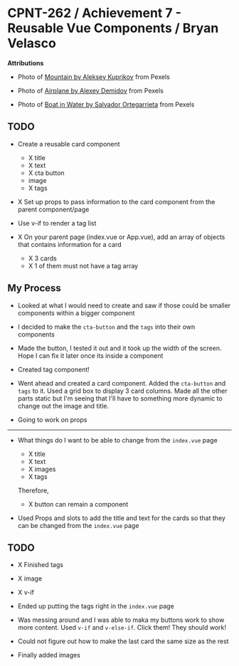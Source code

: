 # CPNT-262 / Achievement 7 - Reusable Vue Components / Bryan Velasco

**Attributions**

- Photo of [Mountain by Aleksey Kuprikov](https://images.pexels.com/photos/3551214/pexels-photo-3551214.jpeg?auto=compress&cs=tinysrgb&h=750&w=1260) from Pexels

- Photo of [Airplane by Alexey Demidov](https://images.pexels.com/photos/11341064/pexels-photo-11341064.jpeg?auto=compress&cs=tinysrgb&h=750&w=1260) from Pexels

- Photo of [Boat in Water by Salvador Ortegarrieta](https://images.pexels.com/photos/11282403/pexels-photo-11282403.jpeg?auto=compress&cs=tinysrgb&dpr=2&h=650&w=940) from Pexels

## TODO

- Create a reusable card component

  - X title
  - X text
  - X cta button
  - image
  - X tags

- X Set up props to pass information to the card component from the parent component/page

- Use v-if to render a tag list

- X On your parent page (index.vue or App.vue), add an array of objects that contains information for a card
  - X 3 cards
  - X 1 of them must not have a tag array

## My Process

- Looked at what I would need to create and saw if those could be smaller components within a bigger component

- I decided to make the `cta-button` and the `tags` into their own components

- Made the button, I tested it out and it took up the width of the screen. Hope I can fix it later once its inside a component

- Created tag component!

- Went ahead and created a card component. Added the `cta-button` and `tags` to it. Used a grid box to display 3 card columns. Made all the other parts static but I'm seeing that I'll have to something more dynamic to change out the image and title.

- Going to work on props

---

- What things do I want to be able to change from the `index.vue` page

  - X title
  - X text
  - X images
  - X tags

  Therefore,

  - X button can remain a component

- Used Props and slots to add the title and text for the cards so that they can be changed from the `index.vue` page

## TODO

- X Finished tags
- X image
- X v-if

- Ended up putting the tags right in the `index.vue` page

- Was messing around and I was able to maka my buttons work to show more content. Used `v-if` and `v-else-if`. Click them! They should work!

- Could not figure out how to make the last card the same size as the rest

- Finally added images
